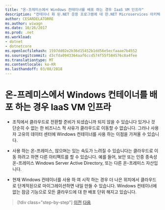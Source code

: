 ```yaml
---
title: "온-프레미스에서 Windows 컨테이너를 배포 하는 경우 IaaS VM 인프라"
description: "컨테이너 화 된.NET 응용 프로그램에 대 한.NET Microservices 아키텍처 | 온-프레미스에서 Windows 컨테이너를 배포 하는 경우 IaaS VM 인프라"
author: CESARDELATORRE
ms.author: wiwagn
ms.date: 10/26/2017
ms.prod: .net
ms.workload:
- dotnet
- dotnetcore
ms.openlocfilehash: 1597dd02e2b36d15452b1dd56e5ecfaaae7b4552
ms.sourcegitcommit: d3cfda0943364aaf6ccd574f55f584576c8a4fee
ms.translationtype: MT
ms.contentlocale: ko-KR
ms.lasthandoff: 03/08/2018
---
```

# <a name="when-to-deploy-windows-containers-in-your-on-premises-iaas-vm-infrastructure"></a>온-프레미스에서 Windows 컨테이너를 배포 하는 경우 IaaS VM 인프라

-   조직에서 클라우드로 전환할 준비가 되셨습니까 되지 않을 수 있습니다 있거나 것 단순히 수 없는 한 비즈니스 적 사유가 클라우드로 이동할 수 없습니다. 그러나 사용자 고유의 데이터 센터에 Windows 컨테이너를 사용 하는 이점을 가져올 수 있습니다.

-   사용 하는 온-프레미스, 않으며는 있는 속도가 느려질 수 있습니다는 클라우드로 이동 하려고 하면 다른 아티팩트를 할 수 있습니다. 예를 들어, 보안 또는 인증 종속성 온-프레미스 Windows Server Active Directory, 또는 다른 온-프레미스 자산입니다.

-   현재 Windows 컨테이너를 사용 하 여 시작 하는 경우 더 나은 위치에서 클라우드로 단계적된으로 마이그레이션하면 내일 만들 수 있습니다. Windows 컨테이너에 없는 잠금 기능으로 모든 클라우드에 대 한 배포 단위 해지고 있습니다.

>[!div class="step-by-step"]
[이전](when-not-to-deploy-to-windows-containers.md)
[다음](when-to-deploy-windows-containers-to-azure-vms-iaas-cloud.md)
